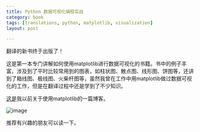 ```yaml
---
title: Python 数据可视化编程实战
category: book
tags: [translations, python, matplotlib, visualization]
layout: post

---
```


翻译的新书终于出版了！


这是第一本专门讲解如何使用matplotlib进行数据可视化的书籍。书中的例子丰富，涉及到了平时比较常用到的图表，如柱状图、散点图、线形图、饼图等，还讲到了箱线图、极线图、火柴杆图等，虽然我曾在工作中用matplotlib做过数据可视化的工作，但是在翻译过程中还是学到了不少知识。

[这是](http://killera.github.io/test/2013/12/23/using-matplotlib-to-analyse-locust-performance-test-results/)我以前关于使用matplotlib的一篇博客。


![image](http://killera.github.io/assets/images/python_data_visualization_cookbook.jpg)

推荐有兴趣的朋友可以读一下。